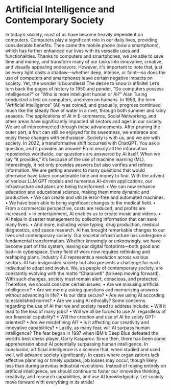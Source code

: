 # Artificial Intelligence and Contemporary Society

In today’s society, most of us have become heavily dependent on computers. Computers play a significant role in our daily lives, providing considerable benefits. Then came the mobile phone (now a smartphone), which has further enhanced our lives with its versatile uses and functionalities. Thanks to computers and smartphones, we are able to save time and money, and transform many of our tasks into innovative, creative, and visually appealing endeavors.
However, it's important to note that, just as every light casts a shadow—whether deep, intense, or faint—so does the use of computers and smartphones leave certain negative impacts on society.
Yet, the wonder is boundless! The desire to know is infinite!
Let’s turn back the pages of history to 1950 and ponder, "Do computers possess intelligence?"  or “Who is more intelligent human or AI?”
Alan Turing conducted a test on computers, and even on humans.
In 1956, the term "Artificial Intelligence" (AI) was coined, and gradually, progress continued, much like the steady flow of water in a river, through both summer and rainy seasons.
The applications of AI in E-commerce, Social Networking, and other areas have significantly impacted all sectors and ages in our society. We are all interconnected through these advancements. After pruning the outer part, a fruit can still be enjoyed for its sweetness, we embrace and enjoy these changes with enthusiasm. Society is with us, and we are with society.
In 2022, a transformative shift occurred with ChatGPT. You ask a question, and it provides an answer! From nearly all the information repositories worldwide, our questions are answered by AI itself.
When we say “it provides,” it’s because of the use of machine learning (ML). Interestingly, it not only provides answers but also verifies and refines information. We are getting answers to many questions that would otherwise have taken considerable time and money to find. With the advent of various LLM GPT models and numerous AI-driven applications, our infrastructure and plans are being transformed.
•	We can now enhance education and educational science, making them more dynamic and productive.
•	We can create and utilize error-free and automated machines.
•	We have been able to bring significant changes to the medical field.
•	From a commercial perspective, costs are reduced, and profits are increased.
•	In entertainment, AI enables us to create music and videos.
•	AI helps in disaster management by collecting information that can save many lives.
•	And more, including voice typing, drug production, medical diagnostics, and space research.
AI has brought remarkable changes to our lives and contemporary society. Our societal infrastructure has undergone a fundamental transformation. Whether knowingly or unknowingly, we have become part of this system, leaving our digital footprints—both good and bad—in cyberspace. Every field of work now requires rethinking and reshaping plans. Industry 4.0 represents a revolution across various sectors.
AI has invigorated society but also presents a challenge for each individual to adapt and evolve. We, as people of contemporary society, are constantly evolving with the motto “Charaiveti” (to keep moving forward). 
With such changes, society must remain alert, conscious, and protected. Therefore, we should consider certain issues:
•	Are we misusing artificial intelligence?
•	Are we merely asking questions and memorizing answers without advancing in life?
•	Is our data secure?
•	Are we using AI according to established norms?
•	Are we using AI ethically?
Some concerns regarding the use of AI that we and society need to address include:
•	Will it lead to the loss of many jobs?
•	Will we all be forced to use AI, regardless of our financial capability?
•	Will the creation and use of AI be solely GPT-oriented?
•	Are we misdefining AI?
•	Is it affecting our creativity and innovative capabilities?
•	Lastly, as many fear, will AI surpass human intelligence? The fear began in 1997 when IBM's Deep Blue defeated the world’s best chess player, Garry Kasparov. Since then, there has been some apprehension about AI potentially surpassing human intelligence.
In conclusion, artificial intelligence is a science that, when studied and used well, will advance society significantly. In cases where organizations lack effective planning or timely updates, job losses may occur, though likely less than during previous industrial revolutions.
Instead of relying entirely on artificial intelligence, we should continue to foster our innovative thinking, creativity, and research capabilities, and use AI knowledgeably. Let society move forward with everything in its stride!
